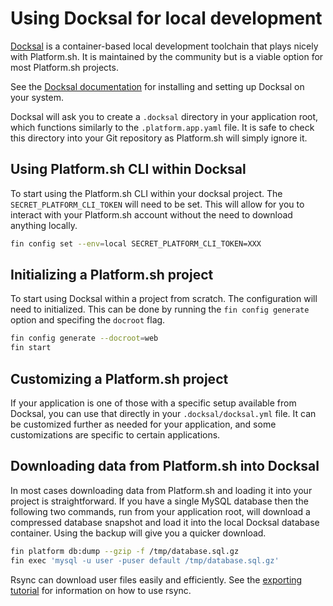 # Using Docksal for local development

[Docksal](https://docksal.io) is a container-based local development toolchain that plays nicely with Platform.sh.  It is maintained by the community but is a viable option for most Platform.sh projects.

See the [Docksal documentation](https://docs.docksal.io/) for installing and setting up Docksal on your system.

Docksal will ask you to create a `.docksal` directory in your application root, which functions similarly to the `.platform.app.yaml` file. It is safe to check this directory into your Git repository as Platform.sh will simply ignore it.

## Using Platform.sh CLI within Docksal

To start using the Platform.sh CLI within your docksal project. The `SECRET_PLATFORM_CLI_TOKEN` will need to be set. This will allow for you to interact with your Platform.sh account without the need to download anything locally.

```bash
fin config set --env=local SECRET_PLATFORM_CLI_TOKEN=XXX
```

## Initializing a Platform.sh project

To start using Docksal within a project from scratch. The configuration will need to initialized. This can be done by running the `fin config generate` option and specifing the `docroot` flag.

```bash
fin config generate --docroot=web
fin start
```

## Customizing a Platform.sh project

If your application is one of those with a specific setup available from Docksal, you can use that directly in your `.docksal/docksal.yml` file.  It can be customized further as needed for your application, and some customizations are specific to certain applications.

## Downloading data from Platform.sh into Docksal

In most cases downloading data from Platform.sh and loading it into your project is straightforward.  If you have a single MySQL database then the following two commands, run from your application root, will download a compressed database snapshot and load it into the local Docksal database container. Using the backup will give you a quicker download.

```bash
fin platform db:dump --gzip -f /tmp/database.sql.gz
fin exec 'mysql -u user -puser default /tmp/database.sql.gz'
```

Rsync can download user files easily and efficiently.  See the [exporting tutorial](/tutorials/exporting.md) for information on how to use rsync.
